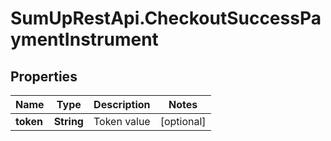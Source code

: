 # SumUpRestApi.CheckoutSuccessPaymentInstrument

## Properties
Name | Type | Description | Notes
------------ | ------------- | ------------- | -------------
**token** | **String** | Token value | [optional] 
